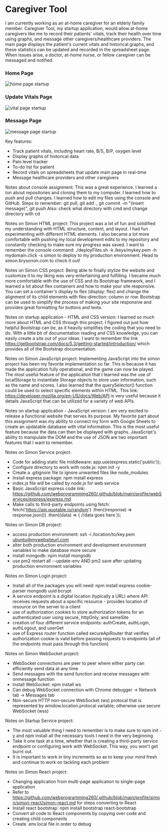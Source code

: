 # Caregiver Tool

I am currently working as an at-home caregiver for an elderly family member. Caregiver Tool, my startup application, would allow at-home caregivers like me to record their patients' vitals, track their health over time using graphs, and message other caregivers/healthcare providers. The main page displays the patient's current vitals and historical graphs, and these statistics can be updated and recorded in the spreadsheet page. When issues arise, a doctor, at-home nurse, or fellow caregiver can be messaged and notified. 
### Home Page
![home page startup](old-public/home.png)
### Update Vitals Page
![vital page startup](vitals.png)
### Message Page
![message page startup](message.png)

Key features:
* Track patient vitals, including heart rate, B/S, B/P, oxygen level
* Display graphs of historical data
* Pain level tracker
* To-do list for patient
* Record vitals on spreadsheets that update main page in real-time
* Message healthcare providers and other caregivers

Notes about console assignment: 
This was a great experience. I learned a ton about repositories and cloning them to my computer. I learned how to push and pull changes. I learned how to edit my files using the console and GitHub. 
Steps to remember: git pull, git add ., git commit -m "(insert message)", git push
Also: check what directory with cmd and change directory with cd

Notes on Simon HTML project:
This project was a lot of fun and solidified my understanding with HTML structure, content, and layout. I had fun experimenting with different HTML elements. I also became a lot more comfortable with pushing my local development edits to my repository and constantly checking to make sure my progress was saved. I want to remember the console command: ./deployFiles.sh -k /keys/mykey.pem -h mydomain.click -s simon to deploy to my production environment. Head to simon.brysonon.com to check it out!

Notes on Simon CSS project:
Being able to finally stylize the website and customize it to my liking was very entertaining and fulfilling. I became much more comfortable with the use of CSS and its Bootstrap framework, and I learned a lot about flex containers and how to make your site responsive. You can set a container's display to flex (display: flex) and change the alignment of its child elements with flex-direction: column or row. Bootstrap can be used to simplify the process of making your site responsive and provides great formatting for buttons and texts.

Notes on startup application - HTML and CSS version:
I learned so much more about HTML and CSS through this project. I figured out just how helpful Bootstrap can be, as it heavily simplifies the coding that you need to do. With a little bit of documentation reading and CSS knowledge, you can easily create a site out of your ideas. I want to remember the link https://getbootstrap.com/docs/5.3/getting-started/introduction/ which provides all of the Bootstrap documentation. 

Notes on Simon JavaScript project:
Implementing JavaScript into the simon project has been my favorite implementation so far. This is because it has made the application fully operational, and the game can now be played. The most useful feature of the application that I learned was the use of localStorage to instantiate Storage objects to store user information, such as the name and scores. I also learned that the querySelector() function could be used to select specific elements within HTML. This link: https://developer.mozilla.org/en-US/docs/Web/API is very useful because it details JavaScript that can be utilized for a variety of web APIs. 

Notes on startup application - JavaScript version:
I am very excited to release a functional website that serves its purpose. My favorite part about this assignment was my ability to connect my form with Google Sheets to create an updatable database with vital information. This is the most useful feature because the data can then be displayed with graphs. JavaScript's ability to manipulate the DOM and the use of JSON are two important features that I want to remember.

Notes on Simon Service project:
* Code for adding static file middleware: app.use(express.static('public'));
* Configure directory to work with node.js: npm init -y
* Create a .gitignore file to ignore unwanted files like node_modules
* Install express package: npm install express
* index.js file will be called by node.js for web service
* Basic JavaScript express code link: https://github.com/webprogramming260/.github/blob/main/profile/webServices/express/express.md
* Make calls to third-party endpoints using fetch: 
fetch('https://api.quotable.io/random')
    .then((response) => response.json())
    .then((data) => {
    //data goes here
});

Notes on Simon DB project:
* access production environment: ssh -i /location/to/key.pem ubuntu@mywebsiteurl.com
* alter both production environment and development environment variables to make database more secure
* install mongodb: npm install mongodb
* use pm2 restart all --update-env AND pm2 save after updating production environment variables

Notes on Simon Login project:
* Install all of the packages you will need: npm install express cookie-parser mongodb uuid bcrypt
* A service endpoint is a digital location (typically a URL) where API receives requests about a specific resource - provides location of resource on the server to a client
* use of authorization cookies to store authorization tokens for an authenticated user using secure, httpOnly, and sameSite
* creation of four different service endpoints: authCreate, authLogin, authLogout, and userGet
* use of Express router function called secureApiRouter that verifies authorization cookie is valid before passing requests to endpoints (all of the endpoints must pass through this function)

Notes on Simon WebSocket project:
* WebSocket connections are peer to peer where either party can efficiently send data at any time
* Send messages with the send function and receive messages with onmessage function
* Install WebSocket: npm install ws
* Can debug WebSocket connection with Chrome debugger -> Network tab -> Messages tab
* Non-secure HTTP non-secure WebSocket (ws) protocal that is represented by window.location.protocal variable; otherwise use secure WebSocket (wss)

Notes on Startup Service project:
* The most valuable thing I need to remember is to make sure to npm init -y and npm install all the necessary tools I need in the very beginning
* Take it one task at a time, whether that is creating a third-party service endpoint or configuring work with WebSocket. This way, you won't get burnt out.
* It is important to work in tiny increments so as to keep your mind fresh and continue to work on tackling each problem

Notes on Simon React project:
* Changing application from multi-page application to single-page application
* Refer to https://github.com/webprogramming260/.github/blob/main/profile/simon/simon-react/simon-react.md for steps converting to React 
* Install react bootstrap: npm install bootstrap react-bootstrap
* Convert all code to React components by copying over code and creating child components
* Create .env.local file in order to debug 
